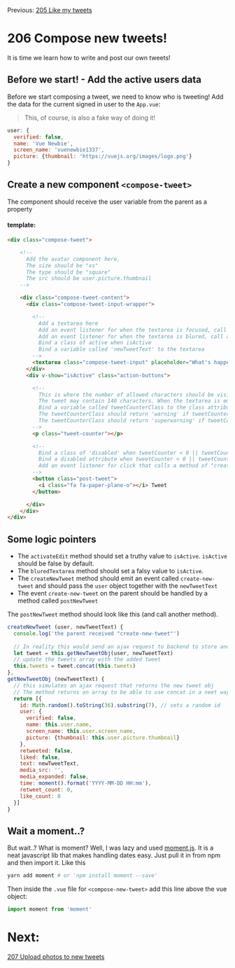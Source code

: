 Previous: [205 Like my tweets](./205-like-my-tweets.md)

# 206 Compose new tweets!
It is time we learn how to write and post our own tweets!

## Before we start! - Add the active users data
Before we start composing a tweet, we need to know who is tweeting!
Add the data for the current signed in user to the `App.vue`:
> This, of course, is also a fake way of doing it!

```javascript
user: {
  verified: false,
  name: 'Vue Newbie',
  screen_name: 'vuenewbie1337',
  picture: {thumbnail: 'https://vuejs.org/images/logo.png'}
}
```

## Create a new component `<compose-tweet>`
The component should receive the user variable from the parent as a property

#### template:
```html
<div class="compose-tweet">

    <!--
      Add the avatar component here,
      The size should be "xs"
      The type should be "square"
      The src should be user.picture.thumbnail
    -->

    <div class="compose-tweet-content">
      <div class="compose-tweet-input-wrapper">

        <!--
          Add a textarea here
          Add an event listener for when the textarea is focused, call a method called 'activateEdit'
          Add an event listener for when the textarea is blured, call a method called 'bluredTextarea'
          Bind a class of active when isActive
          Bind a variable called 'newTweetText' to the textarea
        -->
        <textarea class="compose-tweet-input" placeholder="What's happening?"></textarea>
      </div>
      <div v-show="isActive" class="action-buttons">

        <!--
          This is where the number of allowed characters should be visible.
          The tweet may contain 140 characters. When the textarea is empty, display 140, that number is decreasing for every added character, call this number "tweetCounter". The tweetCounter can have a negative number.
          Bind a variable called tweetCounterClass to the class attribute.
          The tweetCounterClass should return 'warning' if tweetCounter <= 20 && tweetCounter > 10
          The tweetCounterClass should return 'superwarning' if tweetCounter <= 10
        -->
        <p class="tweet-counter"></p>

        <!--
          Bind a class of 'disabled' when tweetCounter < 0 || tweetCounter == 140
          Bind a disabled attribute when tweetCounter < 0 || tweetCounter == 140
          Add an event listener for click that calls a method of "createNewTweet"
        -->
        <button class="post-tweet">
          <i class="fa fa-paper-plane-o"></i> Tweet
        </button>

      </div>
    </div>
</div>
```

## Some logic pointers

- The `activateEdit` method should set a truthy value to `isActive`. `isActive` should be false by default.
- The `bluredTextarea` method should set a falsy value to `isActive`.
- The `createNewTweet` method should emit an event called `create-new-tweet` and should pass the `user` object together with the `newTweetText`
- The event `create-new-tweet` on the parent should be handled by a method called `postNewTweet`

The `postNewTweet` method should look like this (and call another method).
```javascript
createNewTweet (user, newTweetText) {
  console.log('the parent received "create-new-tweet"')
  
  // In reality this would send an ajax request to backend to store and retreive the new tweet object
  let tweet = this.getNewTweetObj(user, newTweetText)
  // update the tweets array with the added tweet
  this.tweets = tweet.concat(this.tweets)
},
getNewTweetObj (newTweetText) {
  // this simulates an ajax request that returns the new tweet obj
  // The method returns an array to be able to use concat in a neet way to prepend the array. Normally, the tweets array would be streamed and ordered by date.
  return [{
    id: Math.random().toString(36).substring(7), // sets a random id
    user: {
      verified: false,
      name: this.user.name,
      screen_name: this.user.screen_name,
      picture: {thumbnail: this.user.picture.thumbnail}
    },
    retweeted: false,
    liked: false,
    text: newTweetText,
    media_src: '',
    media_expanded: false,
    time: moment().format('YYYY-MM-DD HH:mm'),
    retweet_count: 0,
    like_count: 0
  }]
}
```

## Wait a moment..?
But wait..? What is moment? Well, I was lazy and used [moment.js](https://momentjs.com/). It is a neat javascript lib that makes handling dates easy. Just pull it in from npm and then import it. Like this
```bash
yarn add moment # or 'npm install moment --save'
```

Then inside the `.vue` file for `<compose-new-tweet>` add this line above the vue object:
```javascript
import moment from 'moment'
```

# Next:
[207 Upload photos to new tweets](./207-upload-photos.md)
